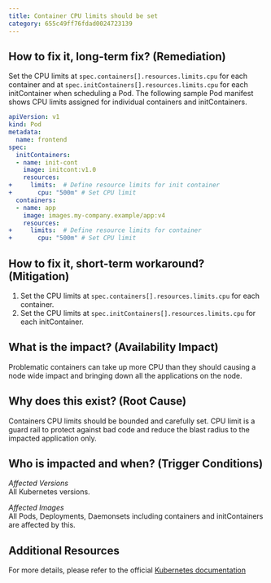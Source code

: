 ```yaml
---
title: Container CPU limits should be set
category: 655c49ff76fdad0024723139
---
```


## How to fix it, long-term fix? (Remediation)

Set the CPU limits at `spec.containers[].resources.limits.cpu` for each container and at `spec.initContainers[].resources.limits.cpu` for each initContainer when scheduling a Pod. The following sample Pod manifest shows CPU limits assigned for individual containers and initContainers.

```yaml sample-pod.yaml
apiVersion: v1
kind: Pod
metadata:
  name: frontend
spec:
  initContainers:
  - name: init-cont
    image: initcont:v1.0
    resources:
+     limits:  # Define resource limits for init container
+       cpu: "500m" # Set CPU limit
  containers:
  - name: app
    image: images.my-company.example/app:v4
    resources:
+     limits:  # Define resource limits for container
+       cpu: "500m" # Set CPU limit
```

## How to fix it, short-term workaround? (Mitigation)

1. Set the CPU limits at `spec.containers[].resources.limits.cpu` for each container.
2. Set the CPU limits at `spec.initContainers[].resources.limits.cpu` for each initContainer.

## What is the impact? (Availability Impact)

Problematic containers can take up more CPU than they should causing a node wide impact and bringing down all the applications on the node.

## Why does this exist? (Root Cause)

Containers CPU limits should be bounded and carefully set. CPU limit is a guard rail to protect against bad code and reduce the blast radius to the impacted application only.

## Who is impacted and when? (Trigger Conditions)

_Affected Versions_  
All Kubernetes versions.

_Affected Images_  
All Pods, Deployments, Daemonsets including containers and initContainers are affected by this.

## Additional Resources

For more details, please refer to the official [Kubernetes documentation](https://kubernetes.io/docs/concepts/configuration/manage-resources-containers/)
